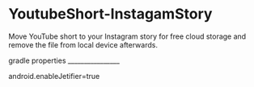# YoutubeShort-InstagamStory
Move YouTube short to your Instagram story for free cloud storage and remove the file from local device afterwards.


gradle properties ________________

android.enableJetifier=true


